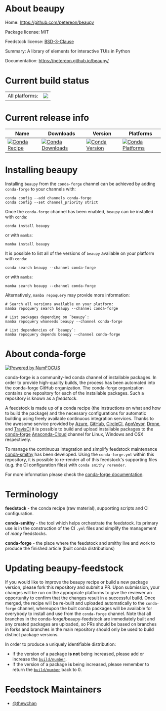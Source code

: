 About beaupy
============

Home: https://github.com/petereon/beaupy

Package license: MIT

Feedstock license: [BSD-3-Clause](https://github.com/conda-forge/beaupy-feedstock/blob/main/LICENSE.txt)

Summary: A library of elements for interactive TUIs in Python

Documentation: https://petereon.github.io/beaupy/

Current build status
====================


<table><tr><td>All platforms:</td>
    <td>
      <a href="https://dev.azure.com/conda-forge/feedstock-builds/_build/latest?definitionId=17229&branchName=main">
        <img src="https://dev.azure.com/conda-forge/feedstock-builds/_apis/build/status/beaupy-feedstock?branchName=main">
      </a>
    </td>
  </tr>
</table>

Current release info
====================

| Name | Downloads | Version | Platforms |
| --- | --- | --- | --- |
| [![Conda Recipe](https://img.shields.io/badge/recipe-beaupy-green.svg)](https://anaconda.org/conda-forge/beaupy) | [![Conda Downloads](https://img.shields.io/conda/dn/conda-forge/beaupy.svg)](https://anaconda.org/conda-forge/beaupy) | [![Conda Version](https://img.shields.io/conda/vn/conda-forge/beaupy.svg)](https://anaconda.org/conda-forge/beaupy) | [![Conda Platforms](https://img.shields.io/conda/pn/conda-forge/beaupy.svg)](https://anaconda.org/conda-forge/beaupy) |

Installing beaupy
=================

Installing `beaupy` from the `conda-forge` channel can be achieved by adding `conda-forge` to your channels with:

```
conda config --add channels conda-forge
conda config --set channel_priority strict
```

Once the `conda-forge` channel has been enabled, `beaupy` can be installed with `conda`:

```
conda install beaupy
```

or with `mamba`:

```
mamba install beaupy
```

It is possible to list all of the versions of `beaupy` available on your platform with `conda`:

```
conda search beaupy --channel conda-forge
```

or with `mamba`:

```
mamba search beaupy --channel conda-forge
```

Alternatively, `mamba repoquery` may provide more information:

```
# Search all versions available on your platform:
mamba repoquery search beaupy --channel conda-forge

# List packages depending on `beaupy`:
mamba repoquery whoneeds beaupy --channel conda-forge

# List dependencies of `beaupy`:
mamba repoquery depends beaupy --channel conda-forge
```


About conda-forge
=================

[![Powered by
NumFOCUS](https://img.shields.io/badge/powered%20by-NumFOCUS-orange.svg?style=flat&colorA=E1523D&colorB=007D8A)](https://numfocus.org)

conda-forge is a community-led conda channel of installable packages.
In order to provide high-quality builds, the process has been automated into the
conda-forge GitHub organization. The conda-forge organization contains one repository
for each of the installable packages. Such a repository is known as a *feedstock*.

A feedstock is made up of a conda recipe (the instructions on what and how to build
the package) and the necessary configurations for automatic building using freely
available continuous integration services. Thanks to the awesome service provided by
[Azure](https://azure.microsoft.com/en-us/services/devops/), [GitHub](https://github.com/),
[CircleCI](https://circleci.com/), [AppVeyor](https://www.appveyor.com/),
[Drone](https://cloud.drone.io/welcome), and [TravisCI](https://travis-ci.com/)
it is possible to build and upload installable packages to the
[conda-forge](https://anaconda.org/conda-forge) [Anaconda-Cloud](https://anaconda.org/)
channel for Linux, Windows and OSX respectively.

To manage the continuous integration and simplify feedstock maintenance
[conda-smithy](https://github.com/conda-forge/conda-smithy) has been developed.
Using the ``conda-forge.yml`` within this repository, it is possible to re-render all of
this feedstock's supporting files (e.g. the CI configuration files) with ``conda smithy rerender``.

For more information please check the [conda-forge documentation](https://conda-forge.org/docs/).

Terminology
===========

**feedstock** - the conda recipe (raw material), supporting scripts and CI configuration.

**conda-smithy** - the tool which helps orchestrate the feedstock.
                   Its primary use is in the construction of the CI ``.yml`` files
                   and simplify the management of *many* feedstocks.

**conda-forge** - the place where the feedstock and smithy live and work to
                  produce the finished article (built conda distributions)


Updating beaupy-feedstock
=========================

If you would like to improve the beaupy recipe or build a new
package version, please fork this repository and submit a PR. Upon submission,
your changes will be run on the appropriate platforms to give the reviewer an
opportunity to confirm that the changes result in a successful build. Once
merged, the recipe will be re-built and uploaded automatically to the
`conda-forge` channel, whereupon the built conda packages will be available for
everybody to install and use from the `conda-forge` channel.
Note that all branches in the conda-forge/beaupy-feedstock are
immediately built and any created packages are uploaded, so PRs should be based
on branches in forks and branches in the main repository should only be used to
build distinct package versions.

In order to produce a uniquely identifiable distribution:
 * If the version of a package **is not** being increased, please add or increase
   the [``build/number``](https://docs.conda.io/projects/conda-build/en/latest/resources/define-metadata.html#build-number-and-string).
 * If the version of a package **is** being increased, please remember to return
   the [``build/number``](https://docs.conda.io/projects/conda-build/en/latest/resources/define-metadata.html#build-number-and-string)
   back to 0.

Feedstock Maintainers
=====================

* [@thewchan](https://github.com/thewchan/)

